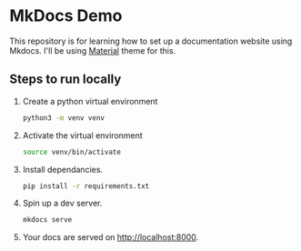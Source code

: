 # MkDocs Demo

This repository is for learning how to set up a documentation website using Mkdocs.
I'll be using [Material](https://squidfunk.github.io/mkdocs-material/) theme for this.

## Steps to run locally

1) Create a python virtual environment

    ```bash
    python3 -m venv venv
    ```

1) Activate the virtual environment

    ```bash
    source venv/bin/activate
    ```

1) Install dependancies.

    ```bash
    pip install -r requirements.txt
    ```

1) Spin up a dev server.

    ```bash
    mkdocs serve
    ```

1) Your docs are served on <http://localhost:8000>.
